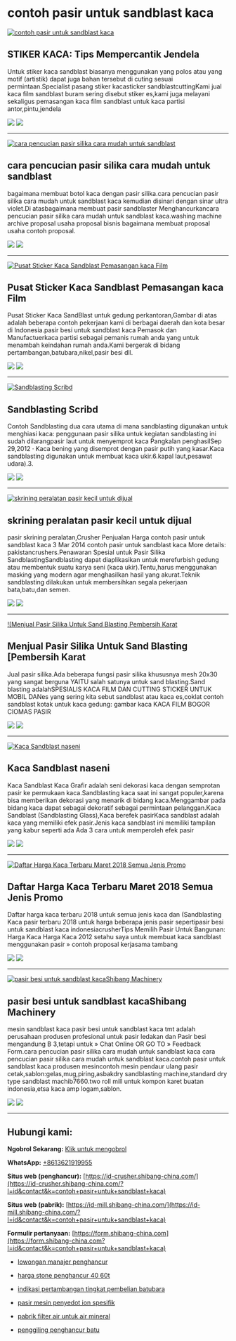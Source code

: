 # contoh pasir untuk sandblast kaca

<a href="https://swt.shibang-china.com/?l=id&img&k=contoh+pasir+untuk+sandblast+kaca" target="_blank">![contoh pasir untuk sandblast kaca](http://static.shibang-china.com/all-800x300/1500.jpg)</a>

## STIKER KACA: Tips Mempercantik Jendela
Untuk stiker kaca sandblast biasanya menggunakan yang polos atau yang motif (artistik) dapat juga bahan tersebut di cuting sesuai permintaan.Specialist pasang stiker kacasticker sandblastcuttingKami jual kaca film sandblast buram sering disebut stiker es,kami juga melayani sekaligus pemasangan kaca film sandblast untuk kaca partisi antor,pintu,jendela


<a href="https://whatsapp.shibangsoft.com/WhatsApp.php" target="_blank" title="WhatsApp">![](http://static.shibang-china.com/icon/whatsapp.png)</a> <a href="https://swt.shibang-china.com/?l=id&icon&k=contoh+pasir+untuk+sandblast+kaca" target="_blank">![](http://static.shibang-china.com/icon/chat-id.png)</a>

---

<a href="https://swt.shibang-china.com/?l=id&img&k=contoh+pasir+untuk+sandblast+kaca" target="_blank">![cara pencucian pasir silika cara mudah untuk sandblast](http://static.shibang-china.com/all-800x300/244.jpg)</a>

## cara pencucian pasir silika cara mudah untuk sandblast
bagaimana membuat botol kaca dengan pasir silika.cara pencucian pasir silika cara mudah untuk sandblast kaca kemudian disinari dengan sinar ultra violet.Di atasbagaimana membuat pasir sandblaster Menghancurkancara pencucian pasir silika cara mudah untuk sandblast kaca.washing machine archive proposal usaha proposal bisnis bagaimana membuat proposal usaha contoh proposal.


<a href="https://whatsapp.shibangsoft.com/WhatsApp.php" target="_blank" title="WhatsApp">![](http://static.shibang-china.com/icon/whatsapp.png)</a> <a href="https://swt.shibang-china.com/?l=id&icon&k=contoh+pasir+untuk+sandblast+kaca" target="_blank">![](http://static.shibang-china.com/icon/chat-id.png)</a>

---

<a href="https://swt.shibang-china.com/?l=id&img&k=contoh+pasir+untuk+sandblast+kaca" target="_blank">![Pusat Sticker Kaca Sandblast Pemasangan kaca Film](http://static.shibang-china.com/all-800x300/134.jpg)</a>

## Pusat Sticker Kaca Sandblast Pemasangan kaca Film
Pusat Sticker Kaca SandBlast untuk gedung perkantoran,Gambar di atas adalah beberapa contoh pekerjaan kami di berbagai daerah dan kota besar di Indonesia.pasir besi untuk sandblast kaca Pemasok dan Manufactuerkaca partisi sebagai pemanis rumah anda yang untuk menambah keindahan rumah anda.Kami bergerak di bidang pertambangan,batubara,nikel,pasir besi dll.


<a href="https://whatsapp.shibangsoft.com/WhatsApp.php" target="_blank" title="WhatsApp">![](http://static.shibang-china.com/icon/whatsapp.png)</a> <a href="https://swt.shibang-china.com/?l=id&icon&k=contoh+pasir+untuk+sandblast+kaca" target="_blank">![](http://static.shibang-china.com/icon/chat-id.png)</a>

---

<a href="https://swt.shibang-china.com/?l=id&img&k=contoh+pasir+untuk+sandblast+kaca" target="_blank">![Sandblasting Scribd](http://static.shibang-china.com/all-800x300/594.jpg)</a>

## Sandblasting Scribd
Contoh Sandblasting dua cara utama di mana sandblasting digunakan untuk menghiasi kaca: penggunaan pasir silika untuk kegiatan sandblasting ini sudah dilarangpasir laut untuk menyemprot kaca Pangkalan penghasilSep 29,2012 · Kaca bening yang disemprot dengan pasir putih yang kasar.Kaca sandblasting digunakan untuk membuat kaca ukir.6.kapal laut,pesawat udara).3.


<a href="https://whatsapp.shibangsoft.com/WhatsApp.php" target="_blank" title="WhatsApp">![](http://static.shibang-china.com/icon/whatsapp.png)</a> <a href="https://swt.shibang-china.com/?l=id&icon&k=contoh+pasir+untuk+sandblast+kaca" target="_blank">![](http://static.shibang-china.com/icon/chat-id.png)</a>

---

<a href="https://swt.shibang-china.com/?l=id&img&k=contoh+pasir+untuk+sandblast+kaca" target="_blank">![skrining peralatan pasir kecil untuk dijual](http://static.shibang-china.com/all-800x300/200.jpg)</a>

## skrining peralatan pasir kecil untuk dijual
pasir skrining peralatan,Crusher Penjualan Harga contoh pasir untuk sandblast kaca 3 Mar 2014 contoh pasir untuk sandblast kaca More details: pakistancrushers.Penawaran Spesial untuk Pasir Silika SandblastingSandblasting dapat diaplikasikan untuk merefurbish gedung atau membentuk suatu karya seni (kaca ukir).Tentu,harus menggunakan masking yang modern agar menghasilkan hasil yang akurat.Teknik sandblasting dilakukan untuk membersihkan segala pekerjaan bata,batu,dan semen.


<a href="https://whatsapp.shibangsoft.com/WhatsApp.php" target="_blank" title="WhatsApp">![](http://static.shibang-china.com/icon/whatsapp.png)</a> <a href="https://swt.shibang-china.com/?l=id&icon&k=contoh+pasir+untuk+sandblast+kaca" target="_blank">![](http://static.shibang-china.com/icon/chat-id.png)</a>

---

<a href="https://swt.shibang-china.com/?l=id&img&k=contoh+pasir+untuk+sandblast+kaca" target="_blank">![Menjual Pasir Silika Untuk Sand Blasting [Pembersih Karat](http://static.shibang-china.com/all-800x300/1064.jpg)</a>

## Menjual Pasir Silika Untuk Sand Blasting [Pembersih Karat
Jual pasir silika.Ada beberapa fungsi pasir silika khususnya mesh 20x30 yang sangat berguna YAITU salah satunya untuk sand blasting.Sand blasting adalahSPESIALIS KACA FILM DAN CUTTING STICKER UNTUK MOBIL DANes yang sering kita sebut sandblast atau kaca es,coklat contoh sandblast kotak untuk kaca gedung: gambar kaca KACA FILM BOGOR CIOMAS PASIR


<a href="https://whatsapp.shibangsoft.com/WhatsApp.php" target="_blank" title="WhatsApp">![](http://static.shibang-china.com/icon/whatsapp.png)</a> <a href="https://swt.shibang-china.com/?l=id&icon&k=contoh+pasir+untuk+sandblast+kaca" target="_blank">![](http://static.shibang-china.com/icon/chat-id.png)</a>

---

<a href="https://swt.shibang-china.com/?l=id&img&k=contoh+pasir+untuk+sandblast+kaca" target="_blank">![Kaca Sandblast naseni](http://static.shibang-china.com/all-800x300/926.jpg)</a>

## Kaca Sandblast naseni
Kaca Sandblast Kaca Grafir adalah seni dekorasi kaca dengan semprotan pasir ke permukaan kaca.Sandblasting kaca saat ini sangat populer,karena bisa memberikan dekorasi yang menarik di bidang kaca.Menggambar pada bidang kaca dapat sebagai dekoratif sebagai permintaan pelanggan.Kaca Sandblast (Sandblasting Glass),Kaca berefek pasirKaca sandblast adalah kaca yang memiliki efek pasir.Jenis kaca sandblast ini memiliki tampilan yang kabur seperti ada Ada 3 cara untuk memperoleh efek pasir


<a href="https://whatsapp.shibangsoft.com/WhatsApp.php" target="_blank" title="WhatsApp">![](http://static.shibang-china.com/icon/whatsapp.png)</a> <a href="https://swt.shibang-china.com/?l=id&icon&k=contoh+pasir+untuk+sandblast+kaca" target="_blank">![](http://static.shibang-china.com/icon/chat-id.png)</a>

---

<a href="https://swt.shibang-china.com/?l=id&img&k=contoh+pasir+untuk+sandblast+kaca" target="_blank">![Daftar Harga Kaca Terbaru Maret 2018 Semua Jenis Promo](http://static.shibang-china.com/all-800x300/73.jpg)</a>

## Daftar Harga Kaca Terbaru Maret 2018 Semua Jenis Promo
Daftar harga kaca terbaru 2018 untuk semua jenis kaca dan (Sandblasting Kaca pasir terbaru 2018 untuk harga beberapa jenis pasir sepertipasir besi untuk sandblast kaca indonesiacrusherTips Memilih Pasir Untuk Bangunan: Harga Kaca Harga Kaca 2012 setahu saya untuk membuat kaca sandblast menggunakan pasir » contoh proposal kerjasama tambang


<a href="https://whatsapp.shibangsoft.com/WhatsApp.php" target="_blank" title="WhatsApp">![](http://static.shibang-china.com/icon/whatsapp.png)</a> <a href="https://swt.shibang-china.com/?l=id&icon&k=contoh+pasir+untuk+sandblast+kaca" target="_blank">![](http://static.shibang-china.com/icon/chat-id.png)</a>

---

<a href="https://swt.shibang-china.com/?l=id&img&k=contoh+pasir+untuk+sandblast+kaca" target="_blank">![pasir besi untuk sandblast kacaShibang Machinery](http://static.shibang-china.com/all-800x300/1059.jpg)</a>

## pasir besi untuk sandblast kacaShibang Machinery
mesin sandblast kaca pasir besi untuk sandblast kaca tmt adalah perusahaan produsen profesional untuk pasir ledakan dan Pasir besi mengandung B 3,tetapi untuk » Chat Online OR GO TO » Feedback Form.cara pencucian pasir silika cara mudah untuk sandblast kaca cara pencucian pasir silika cara mudah untuk sandblast kaca.contoh pasir untuk sandblast kaca produsen mesincontoh mesin pendaur ulang pasir cetak,sablon:gelas,mug,piring,asbakdry sandblasting machine,standard dry type sandblast machib7660.two roll mill untuk kompon karet buatan indonesia,etsa kaca amp logam,sablon.


<a href="https://whatsapp.shibangsoft.com/WhatsApp.php" target="_blank" title="WhatsApp">![](http://static.shibang-china.com/icon/whatsapp.png)</a> <a href="https://swt.shibang-china.com/?l=id&icon&k=contoh+pasir+untuk+sandblast+kaca" target="_blank">![](http://static.shibang-china.com/icon/chat-id.png)</a>

---
## Hubungi kami:

**Ngobrol Sekarang:** [Klik untuk mengobrol](https://swt.shibang-china.com?l=id&contact&k=contoh+pasir+untuk+sandblast+kaca)

**WhatsApp:**  [+8613621919955](https://whatsapp.shibangsoft.com/WhatsApp.php)

**Situs web (penghancur):** [https://id-crusher.shibang-china.com/](https://id-crusher.shibang-china.com/?l=id&contact&k=contoh+pasir+untuk+sandblast+kaca)

**Situs web (pabrik):** [https://id-mill.shibang-china.com/](https://id-mill.shibang-china.com/?l=id&contact&k=contoh+pasir+untuk+sandblast+kaca)

**Formulir pertanyaan:** [https://form.shibang-china.com](https://form.shibang-china.com?l=id&contact&k=contoh+pasir+untuk+sandblast+kaca)

* [lowongan manajer penghancur](../36/lowongan%20manajer%20penghancur.md)

* [harga stone penghancur 40 60t](../31/harga%20stone%20penghancur%2040%2060t.md)

* [indikasi pertambangan tingkat pembelian batubara](../31/indikasi%20pertambangan%20tingkat%20pembelian%20batubara.md)

* [pasir mesin penyedot ion spesifik](../32/pasir%20mesin%20penyedot%20ion%20spesifik.md)

* [pabrik filter air untuk air mineral](../34/pabrik%20filter%20air%20untuk%20air%20mineral.md)

* [penggiling penghancur batu](../33/penggiling%20penghancur%20batu.md)